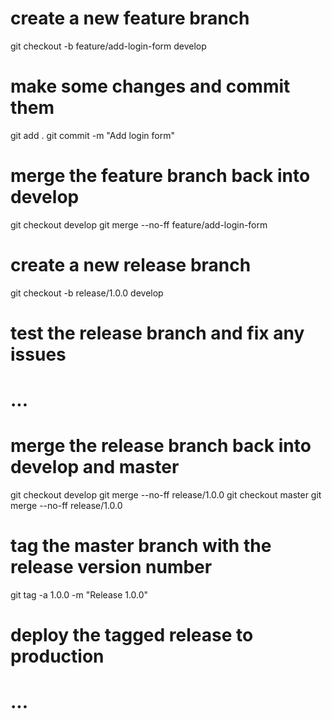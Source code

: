 # create a new feature branch
git checkout -b feature/add-login-form develop

# make some changes and commit them
git add .
git commit -m "Add login form"

# merge the feature branch back into develop
git checkout develop
git merge --no-ff feature/add-login-form

# create a new release branch
git checkout -b release/1.0.0 develop

# test the release branch and fix any issues
# ...

# merge the release branch back into develop and master
git checkout develop
git merge --no-ff release/1.0.0
git checkout master
git merge --no-ff release/1.0.0

# tag the master branch with the release version number
git tag -a 1.0.0 -m "Release 1.0.0"

# deploy the tagged release to production
# ...
